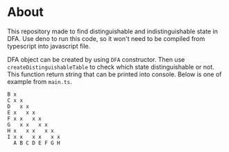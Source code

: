 # About
This repository made to find distinguishable and indistinguishable state in DFA. Use deno to run this code, so it won't need to be compiled from typescript into javascript file.

DFA object can be created by using `DFA` constructor. Then use `createDistinguishableTable` to check which state distinguishable or not. This function return string that can be printed into console. Below is one of example from `main.ts`.

```
B x 
C x x 
D   x x 
E x   x x 
F x x   x x 
G   x x   x x 
H x   x x   x x 
I x x   x x   x x 
  A B C D E F G H
```